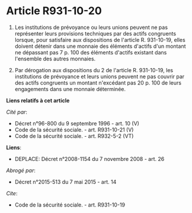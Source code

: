 # Article R931-10-20

1. Les institutions de prévoyance ou leurs unions peuvent ne pas représenter leurs provisions techniques par des actifs
congruents lorsque, pour satisfaire aux dispositions de l'article R. 931-10-19, elles doivent détenir dans une monnaie des
éléments d'actifs d'un montant ne dépassant pas 7 p. 100 des éléments d'actifs existant dans l'ensemble des autres monnaies.

2. Par dérogation aux dispositions du 2 de l'article R. 931-10-19, les institutions de prévoyance et leurs unions peuvent ne
pas couvrir par des actifs congruents un montant n'excédant pas 20 p. 100 de leurs engagements dans une monnaie déterminée.

**Liens relatifs à cet article**

_Cité par_:

  - Décret n°96-800 du 9 septembre 1996 - art. 10 (V)
  - Code de la sécurité sociale. - art. R931-10-21 (V)
  - Code de la sécurité sociale. - art. R932-5-2 (VT)

**Liens**:

  - DEPLACE: Décret n°2008-1154 du 7 novembre 2008 - art. 26

_Abrogé par_:

  - Décret n°2015-513 du 7 mai 2015 - art. 14

_Cite_:

  - Code de la sécurité sociale. - art. R931-10-19
